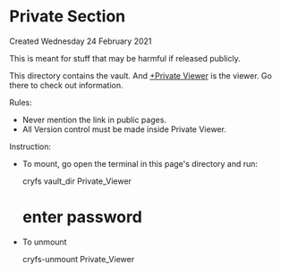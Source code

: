 # Private Section
Created Wednesday 24 February 2021

This is meant for stuff that may be harmful if released publicly.

This directory contains the vault. And [+Private Viewer](./Private_Section/Private_Viewer.md) is the viewer. Go there to check out information.

Rules:

* Never mention the link in public pages.
* All Version control must be made inside Private Viewer.


Instruction:

* To mount, go open the terminal in this page's directory and run:

	cryfs vault_dir Private_Viewer	
	# enter password


* To unmount

	cryfs-unmount Private_Viewer

